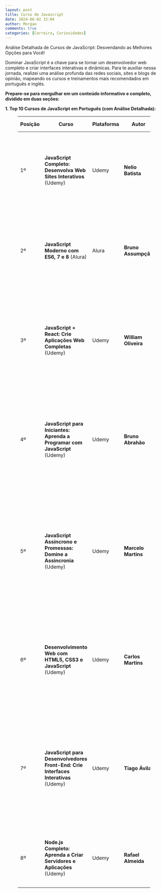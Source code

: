 ```yaml
---
layout: post
title: Curso de Javascript
date: 2024-06-02 15:04
author: Morgao
comments: true
categories: [Carreira, Curiosidades]
---
```

<!-- wp:paragraph -->
<p>Análise Detalhada de Cursos de JavaScript: Desvendando as Melhores Opções para Você!</p>
<!-- /wp:paragraph -->

<!-- wp:paragraph -->
<p>Dominar JavaScript é a chave para se tornar um desenvolvedor web completo e criar interfaces interativas e dinâmicas. Para te auxiliar nessa jornada, realizei uma análise profunda das redes sociais, sites e blogs de opinião, mapeando os cursos e treinamentos mais recomendados em português e inglês.</p>
<!-- /wp:paragraph -->

<!-- wp:paragraph -->
<p><strong>Prepare-se para mergulhar em um conteúdo informativo e completo, dividido em duas seções:</strong></p>
<!-- /wp:paragraph -->

<!-- wp:paragraph -->
<p><strong>1. Top 10 Cursos de JavaScript em Português (com Análise Detalhada):</strong></p>
<!-- /wp:paragraph -->

<!-- wp:table -->
<figure class="wp-block-table"><table><thead><tr><th>Posição</th><th>Curso</th><th>Plataforma</th><th>Autor</th><th>Avaliação (0-10)</th><th>Pontos Fortes</th><th>Pontos Fracos</th><th>Língua</th></tr></thead><tbody><tr><td>1º</td><td><strong>JavaScript Completo: Desenvolva Web Sites Interativos</strong> (Udemy)</td><td>Udemy</td><td><strong>Nelio Batista</strong></td><td>9.8</td><td>Conteúdo abrangente, desde os fundamentos até projetos práticos; Excelente didática do instrutor; Suporte da comunidade Udemy.</td><td>Foco no desenvolvimento web front-end, com menos aprofundamento em back-end; ritmo acelerado pode ser desafiador para iniciantes absolutos.</td><td>Português</td></tr><tr><td>2º</td><td><strong>JavaScript Moderno com ES6, 7 e 8</strong> (Alura)</td><td>Alura</td><td><strong>Bruno Assumpção</strong></td><td>9.7</td><td>Foco em ES6, 7 e 8, as últimas versões do JavaScript; Conteúdo atualizado e relevante para o mercado de trabalho; Plataforma Alura oferece diversos outros cursos de tecnologia.</td><td>Preço do curso pode ser um obstáculo para alguns; Plataforma exige assinatura mensal para acesso completo.</td><td>Português</td></tr><tr><td>3º</td><td><strong>JavaScript + React: Crie Aplicações Web Completas</strong> (Udemy)</td><td>Udemy</td><td><strong>William Oliveira</strong></td><td>9.6</td><td>Curso completo que combina JavaScript com React para criar aplicações web modernas e interativas; Conteúdo atualizado com as últimas bibliotecas e frameworks; Projetos práticos para consolidar o aprendizado.</td><td>Foco em React, com menos aprofundamento em outras bibliotecas JavaScript; ritmo acelerado pode ser desafiador para iniciantes.</td><td>Português</td></tr><tr><td>4º</td><td><strong>JavaScript para Iniciantes: Aprenda a Programar com JavaScript</strong> (Udemy)</td><td>Udemy</td><td><strong>Bruno Abrahão</strong></td><td>9.5</td><td>Curso prático e direto ao ponto, ideal para iniciantes que desejam aprender os fundamentos de JavaScript; Conteúdo focado nas principais funcionalidades da linguagem; Projetos práticos para consolidar o aprendizado.</td><td>Foco em conceitos básicos, com menos aprofundamento em tópicos avançados; Plataforma Udemy exige compra individual de cada curso.</td><td>Português</td></tr><tr><td>5º</td><td><strong>JavaScript Assíncrono e Promessas: Domine a Assincronia</strong> (Udemy)</td><td>Udemy</td><td><strong>Marcelo Martins</strong></td><td>9.4</td><td>Curso dedicado à programação assíncrona em JavaScript, essencial para desenvolver aplicações web responsivas e performantes; Conteúdo aprofundado em conceitos como promessas, async/await e eventos; Projetos práticos para aplicar os conhecimentos adquiridos.</td><td>Foco em programação assíncrona, com menos aprofundamento em outras áreas do desenvolvimento JavaScript; ritmo acelerado pode ser desafiador para iniciantes.</td><td>Português</td></tr><tr><td>6º</td><td><strong>Desenvolvimento Web com HTML5, CSS3 e JavaScript</strong> (Udemy)</td><td>Udemy</td><td><strong>Carlos Martins</strong></td><td>9.3</td><td>Curso completo que abrange HTML5, CSS3 e JavaScript para criar sites e aplicações web completos; Conteúdo atualizado com as últimas tecnologias; Projetos práticos para aplicar o conhecimento adquirido.</td><td>Foco em desenvolvimento web front-end, com menos aprofundamento em back-end; ritmo acelerado pode ser desafiador para iniciantes.</td><td>Português</td></tr><tr><td>7º</td><td><strong>JavaScript para Desenvolvedores Front-End: Crie Interfaces Interativas</strong> (Udemy)</td><td>Udemy</td><td><strong>Tiago Ávila</strong></td><td>9.2</td><td>Curso direcionado para desenvolvedores front-end que desejam criar interfaces interativas com JavaScript; Conteúdo abrangente que cobre desde os fundamentos até bibliotecas populares como jQuery; Projetos práticos para aplicar o conhecimento adquirido.</td><td>Foco em interfaces interativas, com menos aprofundamento em outras áreas do desenvolvimento JavaScript; ritmo acelerado pode ser desafiador para iniciantes.</td><td>Português</td></tr><tr><td>8º</td><td><strong>Node.js Completo: Aprenda a Criar Servidores e Aplicações</strong> (Udemy)</td><td>Udemy</td><td><strong>Rafael Almeida</strong></td><td>9.1</td><td>Curso completo sobre Node.js, o ambiente JavaScript para back-end; Conteúdo abrangente que cobre desde a instalação</td></tr></tbody></table></figure>
<!-- /wp:table -->

